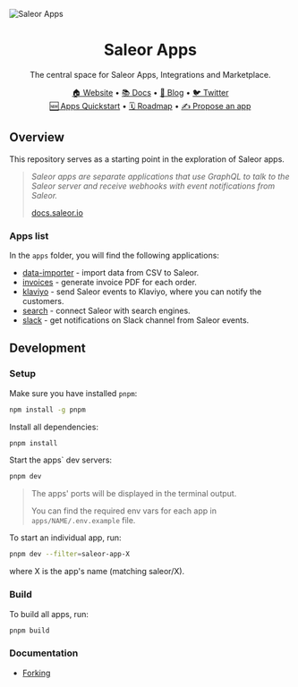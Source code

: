 ![Saleor Apps](https://user-images.githubusercontent.com/44495184/208925145-78c5022c-1a6c-4f2c-8f4f-7500e7afcaf0.png)

<div align="center">
  <h1>Saleor Apps</h1>
</div>

<div align="center">
  <p>The central space for Saleor Apps, Integrations and Marketplace.
</div>

<div align="center">
  <a href="https://saleor.io/">🏠 Website</a>
  <span> • </span>
  <a href="https://docs.saleor.io/docs/3.x">📚 Docs</a>
  <span> • </span>
  <a href="https://saleor.io/blog/">📰 Blog</a>
  <span> • </span>
  <a href="https://twitter.com/getsaleor">🐦 Twitter</a>
</div>

<div align="center">
  <a href="https://docs.saleor.io/docs/3.x/developer/extending/apps/quickstart/getting-started">🆕 Apps Quickstart</a>
  <span> • </span>
  <a href="https://github.com/orgs/saleor/projects/22/views/1">🗓️ Roadmap</a>
  <span> • </span>
  <a href="https://github.com/saleor/apps/discussions/categories/integrations-features">✍️ Propose an app</a>
</div>

## Overview

This repository serves as a starting point in the exploration of Saleor apps.

> _Saleor apps are separate applications that use GraphQL to talk to the Saleor server and receive webhooks with event notifications from Saleor._
> 
> [docs.saleor.io](https://docs.saleor.io/docs/3.x/developer/extending/apps/key-concepts)

### Apps list

In the `apps` folder, you will find the following applications:

- [data-importer](https://github.com/saleor/apps/tree/main/apps/data-importer) - import data from CSV to Saleor.
- [invoices](https://github.com/saleor/apps/tree/main/apps/invoices) - generate invoice PDF for each order.
- [klaviyo](https://github.com/saleor/apps/tree/main/apps/klaviyo) - send Saleor events to Klaviyo, where you can notify the customers.
- [search](https://github.com/saleor/apps/tree/main/apps/search) - connect Saleor with search engines.
- [slack](https://github.com/saleor/apps/tree/main/apps/slack) - get notifications on Slack channel from Saleor events.

## Development

### Setup

Make sure you have installed `pnpm`:
```bash
npm install -g pnpm
```

Install all dependencies:
```bash
pnpm install
```

Start the apps` dev servers:
```bash
pnpm dev
```

> The apps' ports will be displayed in the terminal output.
>
> You can find the required env vars for each app in `apps/NAME/.env.example` file.

To start an individual app, run:
```bash
pnpm dev --filter=saleor-app-X
```

where X is the app's name (matching saleor/X).

### Build
To build all apps, run:
```bash
pnpm build
```

### Documentation
- [Forking](/docs/forking.md)
